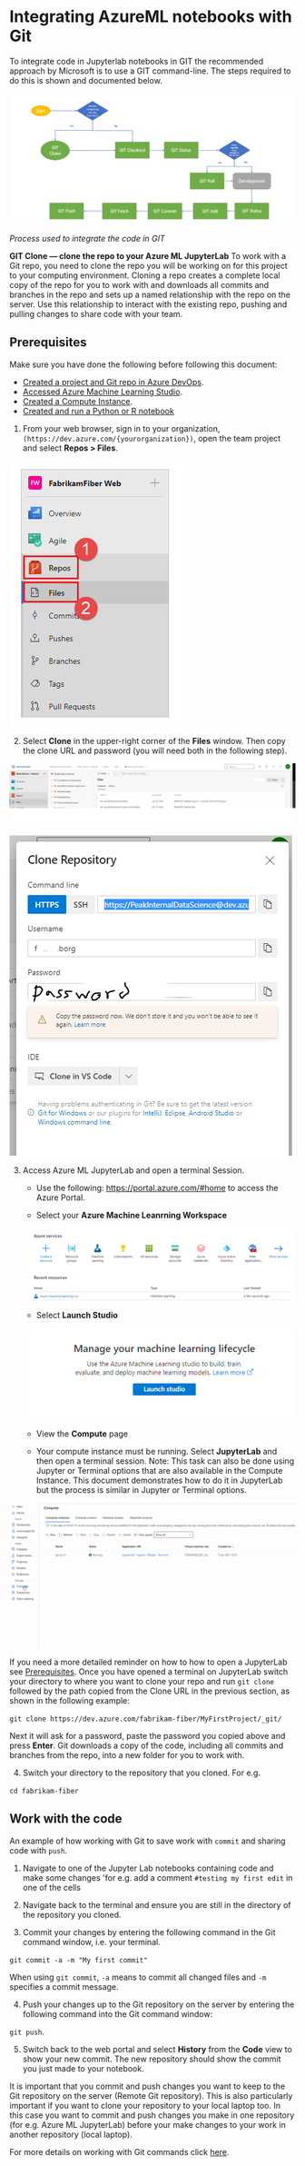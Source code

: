 # Integrating AzureML notebooks with Git

To integrate code in Jupyterlab notebooks in GIT the recommended approach by Microsoft is to use a GIT command-line. 
The steps required to do this is shown and documented below. 

![](../Images/Dev10.PNG)

*Process used to integrate the code in GIT*

**GIT Clone — clone the repo to your Azure ML JupyterLab**
To work with a Git repo, you need to clone the repo you will be working on for this project to your computing environment. Cloning a repo creates a complete local copy of the repo for you to work with and downloads all commits and branches in the repo and sets up a named relationship with the repo on the server. Use this relationship to interact with the existing repo, pushing and pulling changes to share code with your team.

## <a name = 'Prerequisites-1'></a>Prerequisites

Make sure you have done the following before following this document:
* [Created a project and Git repo in Azure DevOps](../Documents/Create_project_Azure_DevOps.md).
* [Accessed Azure Machine Learning Studio](../Documents/Azure-ML-Studio.md).
* [Created a Compute Instance](../Documents/Create-Compute-Instance.md).
* [Created and run a Python or R notebook](../Documents/Creating-and-Running-a-Python-Notebook.md)


1. From your web browser, sign in to your organization, `(https://dev.azure.com/{yourorganization})`, open the team project and select **Repos > Files**. 

![](../Images/Dev11.PNG)

2. Select **Clone** in the upper-right corner of the **Files** window. Then copy the clone URL and password (you will need both in the following step). 

![](../Images/Dev15.PNG)

![](../Images/Dev16.PNG)


3. Access Azure ML JupyterLab and open a terminal Session. 

    * Use the following: https://portal.azure.com/#home to access the Azure Portal.
    
    * Select your **Azure Machine Leanrning Workspace** 
    
    ![](../Images/Dev13.PNG)
    
    * Select **Launch Studio**
    
    ![](../Images/Dev14.PNG)

    * View the **Compute** page

    * Your compute instance must be running. Select **JupyterLab** and then open a terminal session. Note: This task can also be done using Jupyter or Terminal options that are also available in the Compute Instance. This document demonstrates how to do it in JupyterLab but the process is similar in Jupyter or Terminal options. 

![](../Images/Dev.gif)
    
If you need a more detailed reminder on how to how to open a JupyterLab see  [Prerequisites](#Prerequisites-1).
Once you have opened a terminal on JupyterLab switch your directory to where you want to clone your repo and run `git clone` followed by the path copied from the Clone URL in the previous section, as shown in the following example:

`git clone https://dev.azure.com/fabrikam-fiber/MyFirstProject/_git/`

Next it will ask for a password, paste the password you copied above and press **Enter**. 
Git downloads a copy of the code, including all commits and branches from the repo, into a new folder for you to work with.

4. Switch your directory to the repository that you cloned. For e.g. 

`cd fabrikam-fiber`

## Work with the code

An example of how working with Git to save work with `commit` and sharing code with `push`. 

1. Navigate to one of the Jupyter Lab notebooks containing code and make some changes 'for e.g. add a comment `#testing my first edit` in one of the cells

2. Navigate back to the terminal and ensure you are still in the directory of the repository you cloned. 

3. Commit your changes by entering the following command in the Git command window, i.e. your terminal. 

`git commit -a -m "My first commit"`

When using `git commit`, `-a` means to commit all changed files and `-m` specifies a commit message.

4. Push your changes up to the Git repository on the server by entering the following command into the Git command window:

`git push`. 

5. Switch back to the web portal and select **History** from the **Code** view to show your new commit. The new repository should show the commit you just made to your notebook.

It is important that you commit and push changes you want to keep to the Git repository on the server (Remote Git repository). This is also particularly important if you want to clone your repository to your local laptop too. In this case you want to commit and push changes you make in one repository (for e.g. Azure ML JupyterLab) before your make changes to your work in another repository (local laptop). 

For more details on working with Git commands click [here](https://docs.microsoft.com/en-us/azure/devops/repos/git/?view=azure-devops).
